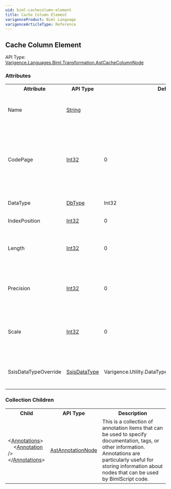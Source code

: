 ```yaml
---
uid: biml-cachecolumn-element
title: Cache Column Element
varigenceProduct: Biml Language
varigenceArticleType: Reference
---
```

## Cache Column Element<div class="AssemblyInfoGroup"><div class="CrossReferenceGroup"><div class="CrossReferenceHeader">API Type:</div><div class="CrossReferenceValue"><a href="../api-reference/Varigence.Languages.Biml.Transformation.AstCacheColumnNode.html">Varigence.Languages.Biml.Transformation.AstCacheColumnNode</a></div></div></div><div class="AttributeGroup"><h3>Attributes</h3><table id="AttributeList" class="AttributeList"><tbody><tr><th class="AttributeNameColumnHeader">Attribute</th><th class="AttributeTypeColumnHeader">API Type</th><th class="AttributeDefaultColumnHeader">Default</th><th class="AttributeSummaryColumnHeader">Description</th></tr><tr class="ad0"><td class="AttributeName">Name</td><td class="AttributeType"><a href="https://msdn.microsoft.com/en-us/library/System.String.aspx">String</a></td><td class="AttributeDefault">&nbsp;</td><td class="AttributeSummary"><div class ="SummaryItem">Specifies the name of the object.  This name can be used to reference this object from anywhere else in the program. This is a required property</div></td></tr><tr class="ad1"><td class="AttributeName">CodePage</td><td class="AttributeType"><a href="https://msdn.microsoft.com/en-us/library/System.Int32.aspx">Int32</a></td><td class="AttributeDefault">0</td><td class="AttributeSummary"><div class ="SummaryItem">This value specifies the integer index for the codepage of the dataflow column. This property applies only to dataflow column types that support code pages, such as strings. Codepages supported by Windows are listed at: http://msdn.microsoft.com/en-us/goglobal/bb964654.aspx. </div></td></tr><tr class="ad0"><td class="AttributeName">DataType</td><td class="AttributeType"><a href="https://msdn.microsoft.com/en-us/library/System.Data.DbType.aspx">DbType</a></td><td class="AttributeDefault">Int32</td><td class="AttributeSummary"><div class ="SummaryItem">This value specifies the type of the dataflow column node using a .NET DbType. </div></td></tr><tr class="ad1"><td class="AttributeName">IndexPosition</td><td class="AttributeType"><a href="https://msdn.microsoft.com/en-us/library/System.Int32.aspx">Int32</a></td><td class="AttributeDefault">0</td><td class="AttributeSummary"><div class ="SummaryItem">This value specifies the index position of the cache column. </div></td></tr><tr class="ad0"><td class="AttributeName">Length</td><td class="AttributeType"><a href="https://msdn.microsoft.com/en-us/library/System.Int32.aspx">Int32</a></td><td class="AttributeDefault">0</td><td class="AttributeSummary"><div class ="SummaryItem">This value specifies the length for the dataflow column type. This property applies only to column types that support a length specification, such as String and Binary types. </div></td></tr><tr class="ad1"><td class="AttributeName">Precision</td><td class="AttributeType"><a href="https://msdn.microsoft.com/en-us/library/System.Int32.aspx">Int32</a></td><td class="AttributeDefault">0</td><td class="AttributeSummary"><div class ="SummaryItem">This value specifies the precision, or the number of digits in a value. This property applies only to dataflow column types that support precision, such as decimal. </div></td></tr><tr class="ad0"><td class="AttributeName">Scale</td><td class="AttributeType"><a href="https://msdn.microsoft.com/en-us/library/System.Int32.aspx">Int32</a></td><td class="AttributeDefault">0</td><td class="AttributeSummary"><div class ="SummaryItem">This value specifies the scale, the number of digits to the right of the decimal point in a value. This property applies only to dataflow column types that support precision, such as decimal. </div></td></tr><tr class="ad1"><td class="AttributeName">SsisDataTypeOverride</td><td class="AttributeType"><a href="../api-reference/Varigence.Utility.DataType.SsisDataType.html">SsisDataType</a></td><td class="AttributeDefault">Varigence.Utility.DataType.SsisDataType.DT_EMPTY</td><td class="AttributeSummary"><div class ="SummaryItem">Specifies the SSIS Data Type that should be used for the output column.  This value overrides the value specified in the DataType property. </div></td></tr></tbody></table></div><div class="ChildGroup">### Collection Children<table id="ChildList" class="ChildList"><tbody><tr><th class="ChildNameColumnHeader">Child</th><th class="ChildTypeColumnHeader">API Type</th><th class="ChildSummaryColumnHeader">Description</th></tr><tr class="cd0"><td class="ChildName"><span class="punc">&lt;</span><a href=Varigence.Languages.Biml.AstNode_Annotations.html">Annotations</a><span class="punc">&gt;</span><br />&nbsp;&nbsp;&nbsp;&nbsp;<span class="punc">&lt;</span><a href=Varigence.Languages.Biml.AstAnnotationNode.html">Annotation</a> <span class="punc">/&gt;</span><br /><span class="punc">&lt;/</span><a href=Varigence.Languages.Biml.AstNode_Annotations.html">Annotations</a><span class="punc">&gt;</span></td><td class="ChildType"><a href="../api-reference/Varigence.Languages.Biml.AstAnnotationNode.html">AstAnnotationNode</a></td><td class="ChildSummary"><div class ="SummaryItem">This is a collection of annotation items that can be used to specify documentation, tags, or other information.  Annotations are particularly useful for storing information about nodes that can be used by BimlScript code. </div> </td></tr></tbody></table></div>